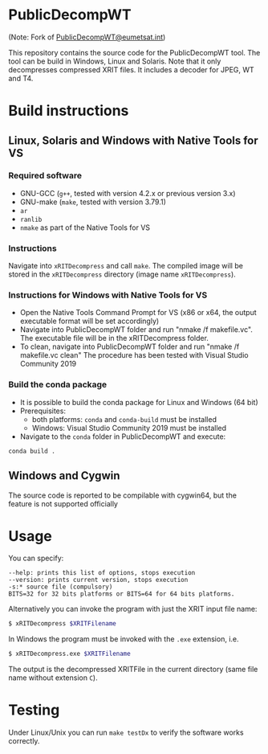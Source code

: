 # PublicDecompWT

(Note: Fork of [PublicDecompWT@eumetsat.int](https://gitlab.eumetsat.int/open-source/PublicDecompWT))

This repository contains the source code for the PublicDecompWT tool.
The tool can be build in Windows, Linux and Solaris.
Note that it only decompresses compressed XRIT files.
It includes a decoder for JPEG, WT and T4.

# Build instructions
## Linux, Solaris and Windows with Native Tools for VS
### Required software
- GNU-GCC (`g++`, tested with version 4.2.x or previous version 3.x)
- GNU-make (`make`, tested with version 3.79.1)
- `ar`
- `ranlib`
- `nmake` as part of the Native Tools for VS

### Instructions
Navigate into `xRITDecompress` and call `make`.
The compiled image will be stored in the `xRITDecompress` directory (image name `xRITDecompress`).

### Instructions for Windows with Native Tools for VS
- Open the Native Tools Command Prompt for VS (x86 or x64, the output executable format will be set accordingly)
- Navigate into PublicDecompWT folder and run "nmake /f makefile.vc". The executable file will be in the xRITDecompress folder.
- To clean, navigate into PublicDecompWT folder and run "nmake /f makefile.vc clean"
The procedure has been tested with Visual Studio Community 2019

### Build the conda package
- It is possible to build the conda package for Linux and Windows (64 bit)
- Prerequisites:
  - both platforms: `conda` and `conda-build` must be installed
  - Windows: Visual Studio Community 2019 must be installed
- Navigate to the `conda` folder in PublicDecompWT and execute:

`conda build .`

## Windows and Cygwin
The source code is reported to be compilable with cygwin64, but the feature is not supported officially

# Usage
You can specify:

```
--help: prints this list of options, stops execution
--version: prints current version, stops execution
-s:* source file (compulsory)
BITS=32 for 32 bits platforms or BITS=64 for 64 bits platforms.
```

Alternatively you can invoke the program with just the XRIT input file name:
```bash
$ xRITDecompress $XRITFilename
```
In Windows the program must be invoked with the `.exe` extension, i.e.

```bash
$ xRITDecompress.exe $XRITFilename
```
The output is the decompressed XRITFile in the current directory (same file name without extension `C`).

# Testing
Under Linux/Unix you can run `make testDx` to verify the software works correctly.
